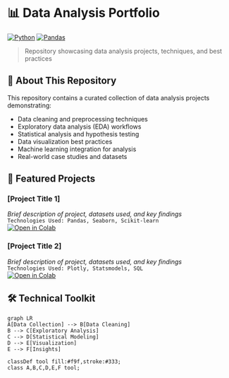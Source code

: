 # 📊 Data Analysis Portfolio

[![Python](https://img.shields.io/badge/Python-3.8%2B-blue?logo=python&logoColor=white)](https://python.org)
[![Pandas](https://img.shields.io/badge/Pandas-1.3%2B-orange?logo=pandas&logoColor=white)](https://pandas.pydata.org)

> Repository showcasing data analysis projects, techniques, and best practices

## 🧠 About This Repository

This repository contains a curated collection of data analysis projects demonstrating:
- Data cleaning and preprocessing techniques
- Exploratory data analysis (EDA) workflows
- Statistical analysis and hypothesis testing
- Data visualization best practices
- Machine learning integration for analysis
- Real-world case studies and datasets

## 🚀 Featured Projects

### [Project Title 1]
*Brief description of project, datasets used, and key findings*  
`Technologies Used: Pandas, Seaborn, Scikit-learn`  
[![Open in Colab](https://colab.research.google.com/assets/colab-badge.svg)](link_to_notebook)

### [Project Title 2]
*Brief description of project, datasets used, and key findings*  
`Technologies Used: Plotly, Statsmodels, SQL`  
[![Open in Colab](https://colab.research.google.com/assets/colab-badge.svg)](link_to_notebook)

## 🛠️ Technical Toolkit

```mermaid
graph LR
A[Data Collection] --> B[Data Cleaning]
B --> C[Exploratory Analysis]
C --> D[Statistical Modeling]
D --> E[Visualization]
E --> F[Insights]

classDef tool fill:#f9f,stroke:#333;
class A,B,C,D,E,F tool;
